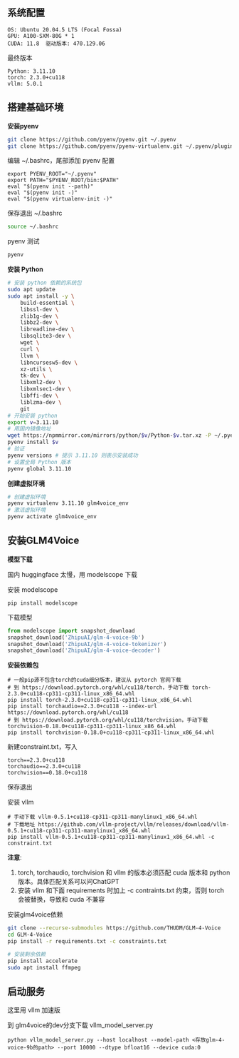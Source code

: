 
## 系统配置

```
OS: Ubuntu 20.04.5 LTS (Focal Fossa)
GPU: A100-SXM-80G * 1
CUDA: 11.8  驱动版本: 470.129.06 
```

最终版本 
```
Python: 3.11.10 
torch: 2.3.0+cu118
vllm: 5.0.1
```

## 搭建基础环境 

**安装pyenv**
```bash
git clone https://github.com/pyenv/pyenv.git ~/.pyenv
git clone https://github.com/pyenv/pyenv-virtualenv.git ~/.pyenv/plugins/pyenv-virtualenv
```

编辑 ~/.bashrc，尾部添加 pyenv 配置 
```log
export PYENV_ROOT="~/.pyenv"
export PATH="$PYENV_ROOT/bin:$PATH"
eval "$(pyenv init --path)"
eval "$(pyenv init -)"
eval "$(pyenv virtualenv-init -)"
```
保存退出 ~/.bashrc
```bash
source ~/.bashrc
```
pyenv 测试 
```bash
pyenv 
```

**安装 Python**
```bash
# 安装 python 依赖的系统包 
sudo apt update 
sudo apt install -y \
    build-essential \
    libssl-dev \
    zlib1g-dev \
    libbz2-dev \
    libreadline-dev \
    libsqlite3-dev \
    wget \
    curl \
    llvm \
    libncursesw5-dev \
    xz-utils \
    tk-dev \
    libxml2-dev \
    libxmlsec1-dev \
    libffi-dev \
    liblzma-dev \
    git
# 开始安装 python 
export v=3.11.10 
# 用国内镜像地址
wget https://npmmirror.com/mirrors/python/$v/Python-$v.tar.xz -P ~/.pyenv/cache/
pyenv install $v 
# 验证 
pyenv versions # 提示 3.11.10 则表示安装成功 
# 设置全局 Python 版本
pyenv global 3.11.10
```

**创建虚拟环境** 
```bash
# 创建虚拟环境
pyenv virtualenv 3.11.10 glm4voice_env
# 激活虚拟环境
pyenv activate glm4voice_env
```

## 安装GLM4Voice 

**模型下载** 

国内 huggingface 太慢，用 modelscope 下载

安装 modelscope 
```
pip install modelscope 
```
下载模型 
```python 
from modelscope import snapshot_download
snapshot_download('ZhipuAI/glm-4-voice-9b')
snapshot_download('ZhipuAI/glm-4-voice-tokenizer')
snapshot_download('ZhipuAI/glm-4-voice-decoder')
```

**安装依赖包** 
```
# 一般pip源不包含torch的cuda细分版本，建议从 pytorch 官网下载  
# 到 https://download.pytorch.org/whl/cu118/torch，手动下载 torch-2.3.0+cu118-cp311-cp311-linux_x86_64.whl
pip install torch-2.3.0+cu118-cp311-cp311-linux_x86_64.whl
pip install torchaudio==2.3.0+cu118 --index-url https://download.pytorch.org/whl/cu118
# 到 https://download.pytorch.org/whl/cu118/torchvision，手动下载 torchvision-0.18.0+cu118-cp311-cp311-linux_x86_64.whl
pip install torchvision-0.18.0+cu118-cp311-cp311-linux_x86_64.whl
```

新建constraint.txt，写入
```log
torch==2.3.0+cu118
torchaudio==2.3.0+cu118
torchvision==0.18.0+cu118
```
保存退出

安装 vllm 
```
# 手动下载 vllm-0.5.1+cu118-cp311-cp311-manylinux1_x86_64.whl
# 下载地址 https://github.com/vllm-project/vllm/releases/download/vllm-0.5.1+cu118-cp311-cp311-manylinux1_x86_64.whl
pip install vllm-0.5.1+cu118-cp311-cp311-manylinux1_x86_64.whl -c constraint.txt
```

**注意**: 
1. torch, torchaudio, torchvision 和 vllm 的版本必须匹配 cuda 版本和 python 版本。具体匹配关系可以问ChatGPT
2. 安装 vllm 和下面 requirements 时加上 -c contraints.txt 约束，否则 torch 会被替换，导致和 cuda 不兼容 

安装glm4voice依赖 
```bash
git clone --recurse-submodules https://github.com/THUDM/GLM-4-Voice
cd GLM-4-Voice
pip install -r requirements.txt -c constraints.txt

# 安装剩余依赖 
pip install accelerate 
sudo apt install ffmpeg 
```

## 启动服务 

这里用 vllm 加速版 

到 glm4voice的dev分支下载 vllm_model_server.py 
```
python vllm_model_server.py --host localhost --model-path <存放glm-4-voice-9b的path> --port 10000 --dtype bfloat16 --device cuda:0
```



